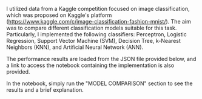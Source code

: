 I utilized data from a Kaggle competition focused on image classification, which was proposed on Kaggle's platform (https://www.kaggle.com/c/image-classification-fashion-mnist/). 
The aim was to compare different classification models suitable for this task. 
Particularly, I implemented the following classifiers: Perceptron, Logistic Regression, Support Vector Machine (SVM), Decision Tree, k-Nearest Neighbors (KNN), and Artificial Neural Network (ANN).

The performance results are loaded from the JSON file provided below, and a link to access the notebook containing the implementation is also provided.

In the notebook, simply run the "MODEL COMPARISON" section to see the results and a brief explanation.
